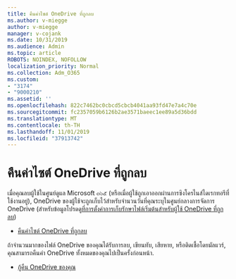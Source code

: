```yaml
---
title: คืนค่าไซต์ OneDrive ที่ถูกลบ
ms.author: v-miegge
author: v-miegge
manager: v-cojank
ms.date: 10/31/2019
ms.audience: Admin
ms.topic: article
ROBOTS: NOINDEX, NOFOLLOW
localization_priority: Normal
ms.collection: Adm_O365
ms.custom:
- "3174"
- "9000210"
ms.assetid: ''
ms.openlocfilehash: 822c7462bc0cbcd5cbcb4041aa93fd47e7a4c70e
ms.sourcegitcommit: fc2357059b6126b2ae3571baeec1ee89a5d36bdd
ms.translationtype: MT
ms.contentlocale: th-TH
ms.lasthandoff: 11/01/2019
ms.locfileid: "37913742"
---
```

# <a name="restore-a-deleted-onedrive-site"></a>คืนค่าไซต์ OneDrive ที่ถูกลบ

เมื่อคุณลบผู้ใช้ในศูนย์ดูแล Microsoft ๓๖๕ (หรือเมื่อผู้ใช้ถูกเอาออกผ่านการซิงโครไนส์ไดเรกทอรีที่ใช้งานอยู่), OneDrive ของผู้ใช้จะถูกเก็บไว้สำหรับจำนวนวันที่คุณระบุในศูนย์กลางการจัดการ OneDrive (สำหรับข้อมูลโปรดดู[ที่การตั้งค่าการเก็บรักษาไฟล์เริ่มต้นสำหรับผู้ใช้ OneDrive ที่ถูกลบ](https://docs.microsoft.com/onedrive/set-retention))

* [คืนค่าไซต์ OneDrive ที่ถูกลบ](https://docs.microsoft.com/onedrive/restore-deleted-onedrive)

ถ้าจำนวนมากของไฟล์ OneDrive ของคุณได้รับการลบ, เขียนทับ, เสียหาย, หรือติดเชื้อโดยมัลแวร์, คุณสามารถคืนค่า OneDrive ทั้งหมดของคุณไปเป็นครั้งก่อนหน้า.

* [กู้คืน OneDrive ของคุณ](https://support.office.com/article/Restore-your-OneDrive-fa231298-759d-41cf-bcd0-25ac53eb8a15)
